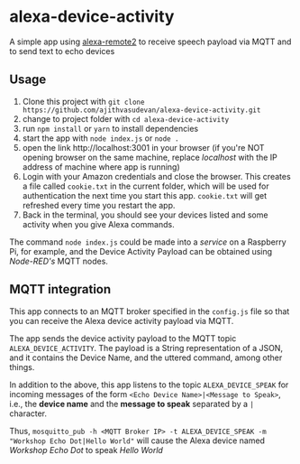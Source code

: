 # alexa-device-activity
A simple app using [alexa-remote2](https://www.npmjs.com/package/alexa-remote2) to receive speech payload via MQTT and to send text to echo devices

## Usage
1. Clone this project with `git clone https://github.com/ajithvasudevan/alexa-device-activity.git`
2. change to project folder with `cd alexa-device-activity`
3. run `npm install`  or `yarn` to install dependencies
4. start the app with `node index.js`  or  `node .`
5. open the link http://localhost:3001 in your browser (if you're NOT opening browser on the same machine, replace *localhost* with the IP address of machine where app is running)
6. Login with your Amazon credentials and close the browser. This creates a file called `cookie.txt` in the current folder, which will be used for authentication the next time you start this app. `cookie.txt` will get refreshed every time you restart the app.
7. Back in the terminal, you should see your devices listed and some activity when you give Alexa commands.

The command `node index.js` could be made into a *service* on a Raspberry Pi, for example, and the Device Activity Payload can be obtained using *Node-RED's* MQTT nodes.  


## MQTT integration

This app connects to an MQTT broker specified in the `config.js` file so that you can receive the Alexa device activity payload via MQTT.

The app sends the device activity payload to the MQTT topic `ALEXA_DEVICE_ACTIVITY`. The payload is a String representation of a JSON, and it contains the Device Name, and the uttered command, among other things.


In addition to the above, this app listens to the topic `ALEXA_DEVICE_SPEAK` for incoming messages of the form `<Echo Device Name>|<Message to Speak>`, i.e., the **device name** and the **message to speak** separated by a `|` character.

Thus, 
`mosquitto_pub -h <MQTT Broker IP> -t ALEXA_DEVICE_SPEAK -m "Workshop Echo Dot|Hello World"`  will cause the Alexa device named *Workshop Echo Dot* to speak *Hello World*
  
  
